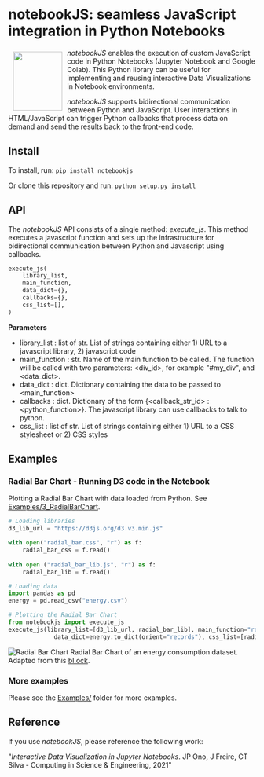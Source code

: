 # notebookJS: seamless JavaScript integration in Python Notebooks 

<img src="https://raw.githubusercontent.com/jorgehpo/notebookJS/main/Images/notebookJS.png" 
     align="left" 
     hspace="10" 
     vspace="6"
     width="100"
     height="120">

*notebookJS* enables the execution of custom JavaScript code in Python Notebooks (Jupyter Notebook and Google Colab). This Python library can be useful for implementing and reusing  interactive Data Visualizations in Notebook environments.

*notebookJS* supports bidirectional communication between Python and JavaScript. User interactions in HTML/JavaScript can trigger Python callbacks that process data on demand and send the results back to the front-end code.


## Install

To install, run:
`pip install notebookjs`

Or clone this repository and run:
`python setup.py install`

## API

The *notebookJS* API consists of a single method: *execute_js*. This method executes a javascript function and sets up the infrastructure for bidirectional communication between Python and Javascript using callbacks. 

```python
execute_js(
    library_list,
    main_function,
    data_dict={},
    callbacks={},
    css_list=[],
)
```

**Parameters**
- library_list : list of str. 
    List of strings containing either 1) URL to a javascript library, 2) javascript code
- main_function : str. 
    Name of the main function to be called. The function will be called with two parameters: 
    <div_id>, for example "#my_div", and <data_dict>.
- data_dict : dict. 
    Dictionary containing the data to be passed to <main_function>
- callbacks : dict. 
    Dictionary of the form {<callback_str_id> : <python_function>}. The javascript library can
    use callbacks to talk to python.
- css_list : list of str. 
    List of strings containing either 1) URL to a CSS stylesheet or 2) CSS styles

## Examples

### Radial Bar Chart - Running D3 code in the Notebook

Plotting a Radial Bar Chart with data loaded from Python. See [Examples/3_RadialBarChart](https://github.com/jorgehpo/notebookJS/blob/main/Examples/3_RadialBarChart/).

```Python
# Loading libraries
d3_lib_url = "https://d3js.org/d3.v3.min.js"

with open("radial_bar.css", "r") as f:
    radial_bar_css = f.read()
    
with open ("radial_bar_lib.js", "r") as f:
    radial_bar_lib = f.read()

# Loading data
import pandas as pd
energy = pd.read_csv("energy.csv")

# Plotting the Radial Bar Chart
from notebookjs import execute_js
execute_js(library_list=[d3_lib_url, radial_bar_lib], main_function="radial_bar", 
             data_dict=energy.to_dict(orient="records"), css_list=[radial_bar_css])
```

![Radial Bar Chart](https://raw.githubusercontent.com/jorgehpo/notebookJS/main/Images/example_radial_bar.png)
Radial Bar Chart of an energy consumption dataset. Adapted from this [bl.ock](https://bl.ocks.org/AntonOrlov/6b42d8676943cc933f48a43a7c7e5b6c). 

### More examples

Please see the [Examples/](https://github.com/jorgehpo/notebookJS/blob/main/Examples/) folder for more examples.

## Reference

If you use *notebookJS*, please reference the following work:

"*Interactive Data Visualization in Jupyter Notebooks*. JP Ono, J Freire, CT Silva - Computing in Science & Engineering, 2021"
